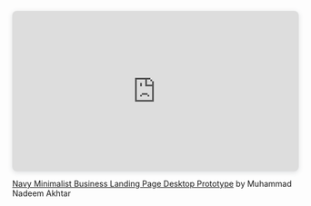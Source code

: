 <div style="position: relative; width: 100%; height: 0; padding-top: 56.2225%;
 padding-bottom: 0; box-shadow: 0 2px 8px 0 rgba(63,69,81,0.16); margin-top: 1.6em; margin-bottom: 0.9em; overflow: hidden;
 border-radius: 8px; will-change: transform;">
  <iframe loading="lazy" style="position: absolute; width: 100%; height: 100%; top: 0; left: 0; border: none; padding: 0;margin: 0;"
    src="https:&#x2F;&#x2F;www.canva.com&#x2F;design&#x2F;DAF_AoVw5k4&#x2F;czIHKFg0dcG16gsapRMPBA&#x2F;view?embed" allowfullscreen="allowfullscreen" allow="fullscreen">
  </iframe>
</div>
<a href="https:&#x2F;&#x2F;www.canva.com&#x2F;design&#x2F;DAF_AoVw5k4&#x2F;czIHKFg0dcG16gsapRMPBA&#x2F;view?utm_content=DAF_AoVw5k4&amp;utm_campaign=designshare&amp;utm_medium=embeds&amp;utm_source=link" target="_blank" rel="noopener">Navy Minimalist Business Landing Page Desktop Prototype</a> by Muhammad Nadeem Akhtar
